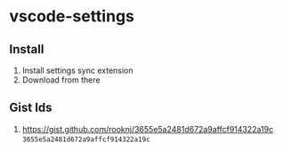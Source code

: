 # vscode-settings
## Install
1. Install settings sync extension
2. Download from there
## Gist Ids
1. https://gist.github.com/rooknj/3655e5a2481d672a9affcf914322a19c ```3655e5a2481d672a9affcf914322a19c``` 

